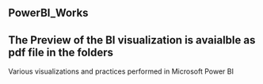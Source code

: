 ## PowerBI_Works
## The Preview of the BI visualization is avaialble as pdf file in the folders
Various visualizations and practices performed in Microsoft Power BI
